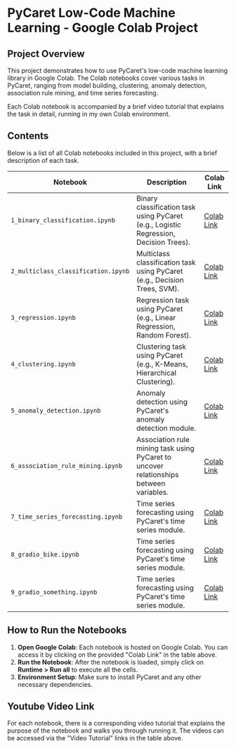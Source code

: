 # **PyCaret Low-Code Machine Learning - Google Colab Project**

## **Project Overview**

This project demonstrates how to use PyCaret's low-code machine learning library in Google Colab. The Colab notebooks cover various tasks in PyCaret, ranging from model building, clustering, anomaly detection, association rule mining, and time series forecasting.

Each Colab notebook is accompanied by a brief video tutorial that explains the task in detail, running in my own Colab environment.

## **Contents**

Below is a list of all Colab notebooks included in this project, with a brief description of each task.

| **Notebook** | **Description** | **Colab Link** | 
|--------------|------------------|----------------|
| `1_binary_classification.ipynb` | Binary classification task using PyCaret (e.g., Logistic Regression, Decision Trees). | [Colab Link](https://colab.research.google.com/github/pycaret/pycaret/blob/master/tutorials/Tutorial%20-%20Binary%20Classification.ipynb) |
| `2_multiclass_classification.ipynb` | Multiclass classification task using PyCaret (e.g., Decision Trees, SVM). | [Colab Link](link_to_colab2) |
| `3_regression.ipynb` | Regression task using PyCaret (e.g., Linear Regression, Random Forest). | [Colab Link](link_to_colab3) |
| `4_clustering.ipynb` | Clustering task using PyCaret (e.g., K-Means, Hierarchical Clustering). | [Colab Link](link_to_colab4) |
| `5_anomaly_detection.ipynb` | Anomaly detection using PyCaret's anomaly detection module. | [Colab Link](link_to_colab5) |
| `6_association_rule_mining.ipynb` | Association rule mining task using PyCaret to uncover relationships between variables. | [Colab Link](link_to_colab6) |
| `7_time_series_forecasting.ipynb` | Time series forecasting using PyCaret's time series module. | [Colab Link](link_to_colab7) |
| `8_gradio_bike.ipynb` | Time series forecasting using PyCaret's time series module. | [Colab Link](link_to_colab7) |
| `9_gradio_something.ipynb` | Time series forecasting using PyCaret's time series module. | [Colab Link](link_to_colab7) |

## **How to Run the Notebooks**

1. **Open Google Colab**: Each notebook is hosted on Google Colab. You can access it by clicking on the provided "Colab Link" in the table above.
2. **Run the Notebook**: After the notebook is loaded, simply click on **Runtime > Run all** to execute all the cells.
3. **Environment Setup**: Make sure to install PyCaret and any other necessary dependencies.

## **Youtube Video Link**

For each notebook, there is a corresponding video tutorial that explains the purpose of the notebook and walks you through running it. The videos can be accessed via the "Video Tutorial" links in the table above.
